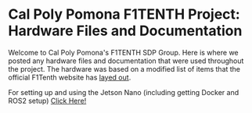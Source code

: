 # Cal Poly Pomona F1TENTH Project: Hardware Files and Documentation 
Welcome to Cal Poly Pomona's F1TENTH SDP Group. Here is where we posted any hardware files and documentation that were used throughout the project. The hardware was based on a modified list of items that the official F1Tenth website has 
[layed out](https://f1tenth.org/build.html). 

For setting up and using the Jetson Nano (including getting Docker and ROS2 setup) [Click Here!](https://github.com/CPP-F1TENTH-SDP/Hardware/wiki)
 
